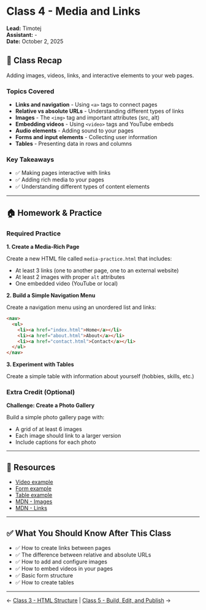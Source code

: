 # Class 4 - Media and Links

**Lead:** Timotej  
**Assistant:** -  
**Date:** October 2, 2025

## 📝 Class Recap

Adding images, videos, links, and interactive elements to your web pages.

### Topics Covered

- **Links and navigation** - Using `<a>` tags to connect pages
- **Relative vs absolute URLs** - Understanding different types of links
- **Images** - The `<img>` tag and important attributes (src, alt)
- **Embedding videos** - Using `<video>` tags and YouTube embeds
- **Audio elements** - Adding sound to your pages
- **Forms and input elements** - Collecting user information
- **Tables** - Presenting data in rows and columns

### Key Takeaways

- ✅ Making pages interactive with links
- ✅ Adding rich media to your pages
- ✅ Understanding different types of content elements

---

## 🏠 Homework & Practice

### Required Practice

**1. Create a Media-Rich Page**

Create a new HTML file called `media-practice.html` that includes:
- At least 3 links (one to another page, one to an external website)
- At least 2 images with proper `alt` attributes
- One embedded video (YouTube or local)

**2. Build a Simple Navigation Menu**

Create a navigation menu using an unordered list and links:
```html
<nav>
  <ul>
    <li><a href="index.html">Home</a></li>
    <li><a href="about.html">About</a></li>
    <li><a href="contact.html">Contact</a></li>
  </ul>
</nav>
```

**3. Experiment with Tables**

Create a simple table with information about yourself (hobbies, skills, etc.)

### Extra Credit (Optional)

**Challenge: Create a Photo Gallery**

Build a simple photo gallery page with:
- A grid of at least 6 images
- Each image should link to a larger version
- Include captions for each photo

---

## 📖 Resources

- [Video example](../../examples/video-example.html)
- [Form example](../../examples/basic-form-example.html)
- [Table example](../../examples/table-example.html)
- [MDN - Images](https://developer.mozilla.org/en-US/docs/Web/HTML/Element/img)
- [MDN - Links](https://developer.mozilla.org/en-US/docs/Web/HTML/Element/a)

---

## ✅ What You Should Know After This Class

- ✅ How to create links between pages
- ✅ The difference between relative and absolute URLs
- ✅ How to add and configure images
- ✅ How to embed videos in your pages
- ✅ Basic form structure
- ✅ How to create tables

---

← [Class 3 - HTML Structure](../03/) | [Class 5 - Build, Edit, and Publish](../05/) →
